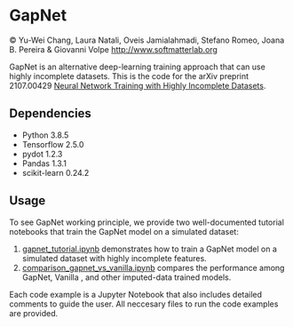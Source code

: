 # GapNet
© Yu-Wei Chang, Laura Natali, Oveis Jamialahmadi, Stefano Romeo, Joana B. Pereira & Giovanni Volpe
http://www.softmatterlab.org

GapNet is an alternative deep-learning training approach that can use highly incomplete datasets. This is the code for the arXiv preprint 2107.00429 [Neural Network Training with Highly Incomplete Datasets](https://arxiv.org/abs/2107.00429). 

## Dependencies 
* Python 3.8.5
* Tensorflow 2.5.0
* pydot 1.2.3
* Pandas 1.3.1
* scikit-learn 0.24.2

## Usage
To see GapNet working principle, we provide two well-documented tutorial notebooks that train the GapNet model on a simulated dataset:

1. [gapnet_tutorial.ipynb](https://github.com/softmatterlab/GapNet/blob/main/gapnet_tutorial.ipynb) demonstrates how to train a GapNet model on a simulated dataset with highly incomplete features.
2. [comparison_gapnet_vs_vanilla.ipynb](https://github.com/softmatterlab/GapNet/blob/main/comparison_gapnet_vs_vanilla.ipynb) compares the performance among GapNet, Vanilla , and other imputed-data trained models.

Each code example is a Jupyter Notebook that also includes detailed comments to guide the user. All neccesary files to run the code examples are provided. 

